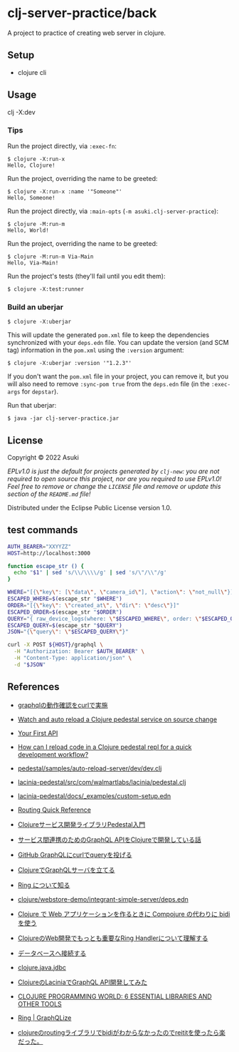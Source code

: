 # clj-server-practice/back

A project to practice of creating web server in clojure.

## Setup

- clojure cli

## Usage

clj -X:dev

### Tips

Run the project directly, via `:exec-fn`:

    $ clojure -X:run-x
    Hello, Clojure!

Run the project, overriding the name to be greeted:

    $ clojure -X:run-x :name '"Someone"'
    Hello, Someone!

Run the project directly, via `:main-opts` (`-m asuki.clj-server-practice`):

    $ clojure -M:run-m
    Hello, World!

Run the project, overriding the name to be greeted:

    $ clojure -M:run-m Via-Main
    Hello, Via-Main!

Run the project's tests (they'll fail until you edit them):

    $ clojure -X:test:runner

### Build an uberjar

    $ clojure -X:uberjar

This will update the generated `pom.xml` file to keep the dependencies synchronized with
your `deps.edn` file. You can update the version (and SCM tag) information in the `pom.xml` using the
`:version` argument:

    $ clojure -X:uberjar :version '"1.2.3"'

If you don't want the `pom.xml` file in your project, you can remove it, but you will
also need to remove `:sync-pom true` from the `deps.edn` file (in the `:exec-args` for `depstar`).

Run that uberjar:

    $ java -jar clj-server-practice.jar

## License

Copyright © 2022 Asuki

_EPLv1.0 is just the default for projects generated by `clj-new`: you are not_
_required to open source this project, nor are you required to use EPLv1.0!_
_Feel free to remove or change the `LICENSE` file and remove or update this_
_section of the `README.md` file!_

Distributed under the Eclipse Public License version 1.0.

## test commands

```sh
AUTH_BEARER="XXYYZZ"
HOST=http://localhost:3000

function escape_str () {
  echo "$1" | sed 's/\\/\\\\/g' | sed 's/\"/\\"/g'
}

WHERE="[{\"key\": [\"data\", \"camera_id\"], \"action\": \"not_null\"}]"
ESCAPED_WHERE=$(escape_str "$WHERE")
ORDER="[{\"key\": \"created_at\", \"dir\": \"desc\"}]"
ESCAPED_ORDER=$(escape_str "$ORDER")
QUERY="{ raw_device_logs(where: \"$ESCAPED_WHERE\", order: \"$ESCAPED_ORDER\") { total list { id created_at data } } } }"
ESCAPED_QUERY=$(escape_str "$QUERY")
JSON="{\"query\": \"$ESCAPED_QUERY\"}"

curl -X POST ${HOST}/graphql \
  -H "Authorization: Bearer $AUTH_BEARER" \
  -H "Content-Type: application/json" \
  -d "$JSON"
```

## References

- [graphqlの動作確認をcurlで実施](https://asukiaaa.blogspot.com/2024/02/test-graphql-with-using-curl.html)
- [Watch and auto reload a Clojure pedestal service on source change ](https://dev.to/praburajan/watch-and-auto-reload-a-clojure-pedestal-service-on-save-4ehl)
- [Your First API](http://pedestal.io/guides/your-first-api)
- [How can I reload code in a Clojure pedestal repl for a quick development workflow?](https://stackoverflow.com/questions/36390571/how-can-i-reload-code-in-a-clojure-pedestal-repl-for-a-quick-development-workflo)
- [pedestal/samples/auto-reload-server/dev/dev.clj](https://github.com/pedestal/samples/blob/master/auto-reload-server/dev/dev.clj#L38)
- [lacinia-pedestal/src/com/walmartlabs/lacinia/pedestal.clj](https://github.com/walmartlabs/lacinia-pedestal/blob/88468c0c1ba0bc7a84fcafb20ce6150e48545e18/src/com/walmartlabs/lacinia/pedestal.clj)
- [lacinia-pedestal/docs/_examples/custom-setup.edn](https://github.com/walmartlabs/lacinia-pedestal/blob/e70f853ff96ac2c8f315bc5a6d429213df0c5d04/docs/_examples/custom-setup.edn)
- [Routing Quick Reference](http://pedestal.io/reference/routing-quick-reference)
- [Clojureサービス開発ライブラリPedestal入門](https://qiita.com/lagenorhynque/items/fbd66ebaa0352ec4253d)
- [サービス間連携のためのGraphQL APIをClojureで開発している話](https://tech-magazine.opt.ne.jp/entry/2021/01/13/124551)
- [GitHub GraphQLにcurlでqueryを投げる](https://qiita.com/ikemura23/items/4b0dd5a82abc9364638e)
- [ClojureでGraphQLサーバを立てる](https://qiita.com/223kazuki/items/ba4ba84e2da1daea3b52)
- [Ring について知る](https://ayato-p.github.io/clojure-beginner/intro_web_development/part2_what_is_ring.html)
- [clojure/webstore-demo/integrant-simple-server/deps.edn](https://github.com/karimarttila/clojure/blob/master/webstore-demo/integrant-simple-server/deps.edn)
- [Clojure で Web アプリケーションを作るときに Compojure の代わりに bidi を使う](https://qiita.com/ayato_p/items/8ed4688a4540491e87e0)
- [ClojureのWeb開発でもっとも重要なRing Handlerについて理解する](https://tech.toyokumo.co.jp/entry/2019/07/03/122656)
- [データベースへ接続する](https://ayato-p.github.io/clojure-beginner/intro_web_development/part5_connect_to_database.html)
- [clojure.java.jdbc](http://clojure.github.io/java.jdbc/#clojure.java.jdbc/get-connection)

- [ClojureのLaciniaでGraphQL API開発してみた](https://qiita.com/lagenorhynque/items/eebb9a36859789520dbf)
- [CLOJURE PROGRAMMING WORLD: 6 ESSENTIAL LIBRARIES AND OTHER TOOLS](https://freshcodeit.com/freshcode-post/clojure-programming-world-frameworks-and-other-tools)

- [Ring | GraphQLize](https://www.graphqlize.org/docs/getting_started/clojure/ring)
- [clojureのroutingライブラリでbidiがわからなかったのでreititを使ったら楽だった。](https://amagasa30.hatenablog.com/entry/2020/12/11/003035)
